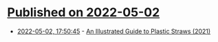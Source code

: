 # [Published on 2022-05-02](index.md)

* [2022-05-02, 17:50:45](https://news.ycombinator.com/item?id=31238423) - [An Illustrated Guide to Plastic Straws (2021)](https://hwfo.substack.com/p/an-illustrated-guide-to-plastic-straws)
